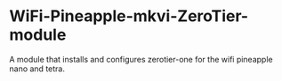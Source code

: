 # WiFi-Pineapple-mkvi-ZeroTier-module
A module that installs and configures zerotier-one for the wifi pineapple nano and tetra.
